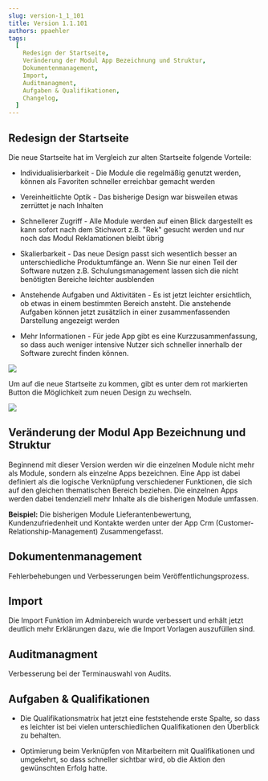 ```yaml
---
slug: version-1_1_101
title: Version 1.1.101
authors: ppaehler
tags:
  [
    Redesign der Startseite,
    Veränderung der Modul App Bezeichnung und Struktur,
    Dokumentenmanagement,
    Import,
    Auditmanagment,
    Aufgaben & Qualifikationen,
    Changelog,
  ]
---
```


## Redesign der Startseite

Die neue Startseite hat im Vergleich zur alten Startseite folgende Vorteile:

- Individualisierbarkeit - Die Module die regelmäßig genutzt werden, können als Favoriten schneller erreichbar gemacht werden

- Vereinheitlichte Optik - Das bisherige Design war bisweilen etwas zerrüttet je nach Inhalten

- Schnellerer Zugriff - Alle Module werden auf einen Blick dargestellt es kann sofort nach dem Stichwort z.B. "Rek" gesucht werden und nur noch das Modul Reklamationen bleibt übrig

- Skalierbarkeit - Das neue Design passt sich wesentlich besser an unterschiedliche Produktumfänge an. Wenn Sie nur einen Teil der Software nutzen z.B. Schulungsmanagement lassen sich die nicht benötigten Bereiche leichter ausblenden

- Anstehende Aufgaben und Aktivitäten - Es ist jetzt leichter ersichtlich, ob etwas in einem bestimmten Bereich ansteht. Die anstehende Aufgaben können jetzt zusätzlich in einer zusammenfassenden Darstellung angezeigt werden

- Mehr Informationen - Für jede App gibt es eine Kurzzusammenfassung, so dass auch weniger intensive Nutzer sich schneller innerhalb der Software zurecht finden können.

![](https://caqadmin.blob.core.windows.net/releasenotes/86-images/mceclip1.png)

Um auf die neue Startseite zu kommen, gibt es unter dem rot markierten Button die Möglichkeit zum neuen Design zu wechseln.

![](https://caqadmin.blob.core.windows.net/releasenotes/86-images/mceclip0.png)

## Veränderung der Modul App Bezeichnung und Struktur

Beginnend mit dieser Version werden wir die einzelnen Module nicht mehr als Module, sondern als einzelne Apps bezeichnen. Eine App ist dabei definiert als die logische Verknüpfung verschiedener Funktionen, die sich auf den gleichen thematischen Bereich beziehen. Die einzelnen Apps werden dabei tendenziell mehr Inhalte als die bisherigen Module umfassen.

**Beispiel:** Die bisherigen Module Lieferantenbewertung, Kundenzufriedenheit und Kontakte werden unter der App Crm (Customer-Relationship-Management) Zusammengefasst.

## Dokumentenmanagement

Fehlerbehebungen und Verbesserungen beim Veröffentlichungsprozess.

## Import

Die Import Funktion im Adminbereich wurde verbessert und erhält jetzt deutlich mehr Erklärungen dazu, wie die Import Vorlagen auszufüllen sind.

## Auditmanagment

Verbesserung bei der Terminauswahl von Audits.

## Aufgaben & Qualifikationen

- Die Qualifikationsmatrix hat jetzt eine feststehende erste Spalte, so dass es leichter ist bei vielen unterschiedlichen Qualifikationen den Überblick zu behalten.

- Optimierung beim Verknüpfen von Mitarbeitern mit Qualifikationen und umgekehrt, so dass schneller sichtbar wird, ob die Aktion den gewünschten Erfolg hatte.
